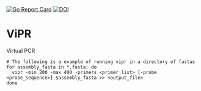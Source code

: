 [![Go Report Card](https://goreportcard.com/badge/github.com/TGenNorth/vipr)](https://goreportcard.com/report/github.com/TGenNorth/vipr)
[![DOI](https://zenodo.org/badge/140470631.svg)](https://zenodo.org/badge/latestdoi/140470631)

# ViPR

Virtual PCR

```
# The following is a example of running vipr in a directory of fastas
for assembly_fasta in *.fasta; do
  vipr -min 200 -max 400 -primers <primer_list> [-probe <probe_sequence>] $assembly_fasta >> <output_file>
done
```
